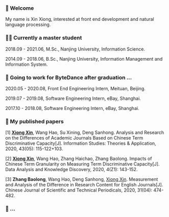 ###  👋 Welcome

My name is Xin Xiong, interested at front end development and natural language processing.

### :ok_woman: Currently a master student 

2018.09 - 2021.06, M.Sc., Nanjing University, Information Science.

2014.09 - 2018.06, B.Sc., Nanjing University, Information Management and Information System.

### 🚀 Going to work for ByteDance after graduation ...

2020.05 - 2020.08, Front End Engineering Intern, Meituan, Beijing.

2019.07 - 2019.08, Software Engineering Intern, eBay, Shanghai.

2017.10 - 2018.08, Software Engineering Intern, eBay, Shanghai.

### :page_facing_up: My published papers 

[1] <u>**Xiong Xin**</u>, Wang Hao, Su Xining, Deng Sanhong. Analysis and Research on the Differences of Academic Journals Based on Chinese Term Discriminative Capacity[J]. Information Studies: Theories & Application, 2020, 43(05): 115-122+103.

[2] <u>**Xiong Xin**</u>, Wang Hao, Zhang Haichao, Zhang Baolong. Impacts of Chinese Term Granularity on Measuring Term Discriminative Capacity[J]. Data Analysis and Knowledge Discovery, 2020, 4(Z1): 143-152.

[3] **Zhang Baolong**, Wang Hao, Deng Sanhong, <u>Xiong Xin</u>. Measurement and Analysis of the Difference in Research Content for English Journals[J]. Chinese Journal of Scientific and Technical Periodicals, 2020, 31(04): 474-482.


### 💬 ...

<!--
**leonaxiongxin/leonaxiongxin** is a ✨ _special_ ✨ repository because its `README.md` (this file) appears on your GitHub profile.

Here are some ideas to get you started:

- 🔭 I’m currently working on ...
- 🌱 I’m currently learning ...
- 👯 I’m looking to collaborate on ...
- 🤔 I’m looking for help with ...
- 💬 Ask me about ...
- 📫 How to reach me: ...
- 😄 Pronouns: ...
- ⚡ Fun fact: ...
-->
